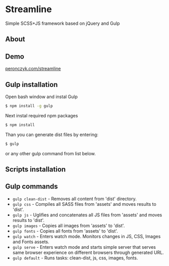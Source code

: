 Streamline
======
Simple SCSS+JS framework based on jQuery and Gulp

## About

## Demo

[peronczyk.com/streamline](http://peronczyk.com/streamline/)

## Gulp installation

Open bash window and instal Gulp
```bash
$ npm install -g gulp
```

Next instal required npm packages
```bash
$ npm install
```

Than you can generate dist files by entering:
```bash
$ gulp
```
or any other gulp command from list below.

## Scripts installation



## Gulp commands

* `gulp clean-dist` - Removes all content from 'dist' directory.
* `gulp css` - Compiles all SASS files from 'assets' and moves results to 'dist'.
* `gulp js` - Uglifies and concatenates all JS files from 'assets' and moves results to 'dist'.
* `gulp images` - Copies all images from 'assets' to 'dist'.
* `gulp fonts` - Copies all fonts from 'assets' to 'dist'.
* `gulp watch` - Enters watch mode. Monitors changes in JS, CSS, Images and Fonts assets.
* `gulp serve` - Enters watch mode and starts simple server that serves same browser experience on different browsers through generated URL.
* `gulp default` - Runs tasks: clean-dist, js, css, images, fonts.